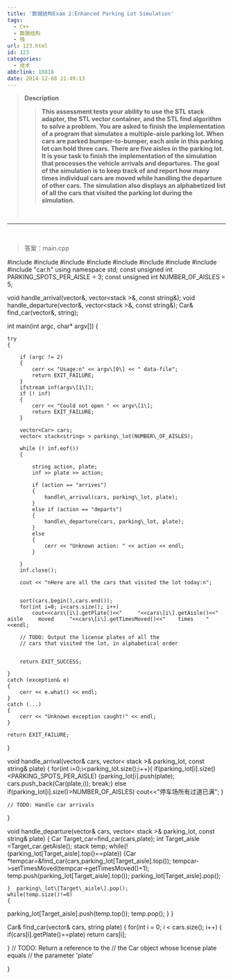 ```yaml
---
title: '数据结构Exam 2:Enhanced Parking Lot Simulation'
tags:
  - C++
  - 数据结构
  - 栈
url: 123.html
id: 123
categories:
  - 技术
abbrlink: 10818
date: 2014-12-08 21:49:13
---
```


> **Description**  
> 
> > **This assessment tests your ability to use the STL stack adapter, the STL vector container, and the STL find algorithm to solve a problem. You are asked to finish the implementation of a program that simulates a multiple-aisle parking lot. When cars are parked bumper-to-bumper, each aisle in this parking lot can hold three cars. There are five aisles in the parking lot. It is your task to finish the implementation of the simulation that processes the vehicle arrivals and departures. The goal of the simulation is to keep track of and report how many times individual cars are moved while handling the departure of other cars. The simulation also displays an alphabetized list of all the cars that visited the parking lot during the simulation.**
> 
>  

* * *

   

> 答案：main.cpp

#include <iostream>
#include <fstream>
#include <cstdlib>
#include <string>
#include <stack>
#include <stdexcept>
#include <vector>
#include <algorithm>
#include "car.h"
using namespace std;
const unsigned int PARKING\_SPOTS\_PER_AISLE = 3;
const unsigned int NUMBER\_OF\_AISLES = 5;

void handle_arrival(vector<Car>&, vector<stack<string> >&, const string&);
void handle_departure(vector<Car>&, vector<stack<string> >&, const string&);
Car& find_car(vector<Car>&, string);

int main(int argc, char* argv\[\])
{

    try
    {

        if (argc != 2)
        {
            cerr << "Usage:n" << argv\[0\] << " data-file";
            return EXIT_FAILURE;
        }
        ifstream inf(argv\[1\]);
        if (! inf)
        {
            cerr << "Could not open " << argv\[1\];
            return EXIT_FAILURE;
        }

        vector<Car> cars;
        vector< stack<string> > parking\_lot(NUMBER\_OF_AISLES);

        while (! inf.eof())
        {

            string action, plate;
            inf >> plate >> action;

            if (action == "arrives")
            {
                handle\_arrival(cars, parking\_lot, plate);
            }
            else if (action == "departs")
            {
                handle\_departure(cars, parking\_lot, plate);
            }
            else
            {
                cerr << "Unknown action: " << action << endl;
            }

        }
        inf.close();

        cout << "nHere are all the cars that visited the lot today:n";


        sort(cars.begin(),cars.end());
        for(int i=0; i<cars.size(); i++)
            cout<<cars\[i\].getPlate()<<"     "<<cars\[i\].getAisle()<<"   aisle     moved     "<<cars\[i\].getTimesMoved()<<"    times    "<<endl;

        // TODO: Output the license plates of all the
        // cars that visited the lot, in alphabetical order


        return EXIT_SUCCESS;

    }
    catch (exception& e)
    {
        cerr << e.what() << endl;
    }
    catch (...)
    {
        cerr << "Unknown exception caught!" << endl;
    }

    return EXIT_FAILURE;
}

void handle\_arrival(vector<Car>& cars, vector< stack<string> >& parking\_lot, const string& plate)
{
for(int i=0;i<parking_lot.size();i++){
	if(parking\_lot\[i\].size()<PARKING\_SPOTS\_PER\_AISLE)
		{parking_lot\[i\].push(plate);
	cars.push_back(Car(plate,i));
	break;}
	else if(parking\_lot\[i\].size()>NUMBER\_OF_AISLES)
		cout<<"停车场所有过道已满";
}

    // TODO: Handle car arrivals
}

void handle\_departure(vector<Car>& cars, vector< stack<string> >& parking\_lot, const string& plate)
{
Car Target\_car=find\_car(cars,plate);
int Target\_aisle =Target\_car.getAisle();
stack<string> temp;
	while(!(parking\_lot\[Target\_aisle\].top()==plate))
	{Car *tempcar=&find\_car(cars,parking\_lot\[Target_aisle\].top());
		tempcar->setTimesMoved(tempcar->getTimesMoved()+1);
		temp.push(parking\_lot\[Target\_aisle\].top());
		parking\_lot\[Target\_aisle\].pop();

	}  parking\_lot\[Target\_aisle\].pop();
	while(temp.size()!=0)
	{
parking\_lot\[Target\_aisle\].push(temp.top());
		temp.pop();
	}
}

Car& find_car(vector<Car>& cars, string plate)
{
  for(int i = 0; i < cars.size(); i++)
{
	if(cars\[i\].getPlate()==plate)
		return cars\[i\];

}
    // TODO: Return a reference to the
    // the Car object whose license plate equals
    // the parameter 'plate'

}